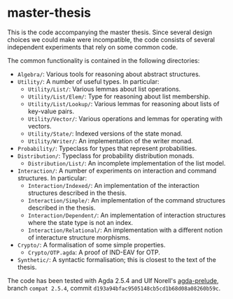 # master-thesis

This is the code accompanying the master thesis.  Since several design choices we could make were incompatible, the code
consists of several independent experiments that rely on some common code.

The common functionality is contained in the following directories:
* `Algebra/`: Various tools for reasoning about abstract structures.
* `Utility/`: A number of useful types.  In particular:
    - `Utility/List/`: Various lemmas about list operations.
    - `Utility/List/Elem/`: Type for reasoning about list membership.
    - `Utility/List/Lookup/`: Various lemmas for reasoning about lists of key-value pairs.
    - `Utility/Vector/`: Various operations and lemmas for operating with vectors.
    - `Utility/State/`: Indexed versions of the state monad.
    - `Utility/Writer/`: An implementation of the writer monad.
* `Probability/`: Typeclass for types that represent probabilities.
* `Distribution/`: Typeclass for probability distribution monads.
    - `Distribution/List/`: An incomplete implementation of the list model.
* `Interaction/`: A number of experiments on interaction and command structures.  In particular:
    - `Interaction/Indexed/`: An implementation of the interaction structures described in the thesis.
    - `Interaction/Simple/`: An implementation of the command structures described in the thesis.
    - `Interaction/Dependent/`: An implementation of interaction structures where the state type is not an index.
    - `Interaction/Relational/`: An implementation with a different notion of interacture structure morphisms.
* `Crypto/`: A formalisation of some simple properties.
    - `Crypto/OTP.agda`: A proof of IND-EAV for OTP.
* `Synthetic/`: A syntactic formalisation; this is closest to the text of the thesis.

The code has been tested with Agda 2.5.4 and Ulf Norell's [agda-prelude](https://github.com/UlfNorell/agda-prelude),
branch `compat 2.5.4`, commit `d193a94bfac9505148cb5cd1b68d08a08260b59c`.
